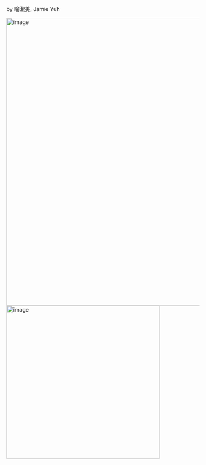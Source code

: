 by 喻潔美, Jamie Yuh 

<img width="750" alt="image" src="https://github.com/user-attachments/assets/308385fc-ddbe-4f78-9f21-e01d04cce0fa" />

<img width="400" alt="image" src="" />

